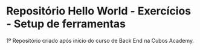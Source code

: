 # Repositório Hello World - Exercícios - Setup de ferramentas
1º Repositório criado após início do curso de Back End na Cubos Academy.
